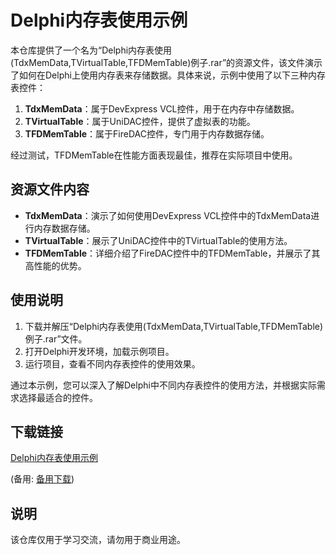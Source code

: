 # Delphi内存表使用示例

本仓库提供了一个名为“Delphi内存表使用(TdxMemData,TVirtualTable,TFDMemTable)例子.rar”的资源文件，该文件演示了如何在Delphi上使用内存表来存储数据。具体来说，示例中使用了以下三种内存表控件：

1. **TdxMemData**：属于DevExpress VCL控件，用于在内存中存储数据。
2. **TVirtualTable**：属于UniDAC控件，提供了虚拟表的功能。
3. **TFDMemTable**：属于FireDAC控件，专门用于内存数据存储。

经过测试，TFDMemTable在性能方面表现最佳，推荐在实际项目中使用。

## 资源文件内容

- **TdxMemData**：演示了如何使用DevExpress VCL控件中的TdxMemData进行内存数据存储。
- **TVirtualTable**：展示了UniDAC控件中的TVirtualTable的使用方法。
- **TFDMemTable**：详细介绍了FireDAC控件中的TFDMemTable，并展示了其高性能的优势。

## 使用说明

1. 下载并解压“Delphi内存表使用(TdxMemData,TVirtualTable,TFDMemTable)例子.rar”文件。
2. 打开Delphi开发环境，加载示例项目。
3. 运行项目，查看不同内存表控件的使用效果。

通过本示例，您可以深入了解Delphi中不同内存表控件的使用方法，并根据实际需求选择最适合的控件。

## 下载链接
[Delphi内存表使用示例](https://pan.quark.cn/s/d906ea3becdb) 

(备用: [备用下载](https://pan.baidu.com/s/1dvnAduQCgIvOr8VlnQoqmQ?pwd=1234))

## 说明

该仓库仅用于学习交流，请勿用于商业用途。
